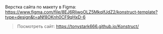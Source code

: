 Верстка сайта по макету в Figma: https://www.figma.com/file/8EJ6RljwoOLZ5MkqIfJdZ2/konstruct-template?type=design&t=aNf8OKnh0CF9qHxD-6

> Посмотреть сайт: https://tonystark666.github.io/Konstruct/
